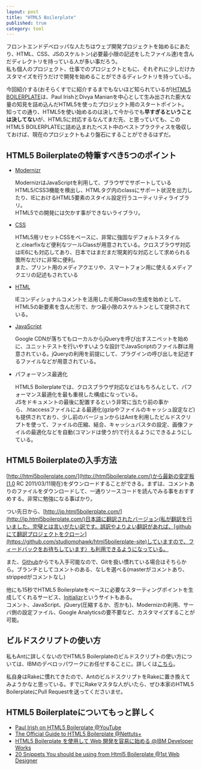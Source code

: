 ```yaml
---
layout: post
title: "HTML5 Boilerplate"
published: true
category: tool
---
```


フロントエンドデベロッパな人たちはウェブ開発プロジェクトを始めるにあたり、HTML、CSS、JSのスケルトン(必要最小限の記述をしたファイル達)を含んだディレクトリを持っている人が多い事だろう。  
私も個人のプロジェクト、仕事でのプロジェクトともに、それぞれに少しだけカスタマイズを行うだけで開発を始めることができるディレクトリを持っている。  

今回紹介する(おそらくすでに紹介するまでもないほど知られているが)[HTML5 BOILERPLATE](http://html5boilerplate.com/)は、Paul IrishとDivya Manianを中心として生み出された膨大な量の知見を詰め込んだHTML5を使ったプロジェクト用のスタートポイント。  
知っての通り、HTML5を使い始めるのは決して今からでも**早すぎるということは決してない**が、HTML5に対応するなんてまだ先、と思っていても、このHTML5
BOILERPLATEに詰め込まれたベスト中のベストプラクティスを吸収しておけば、現在のプロジェクトもより盤石にすることができるはずだ。

## HTML5 Boilerplateの特筆すべき5つのポイント

- [Modernizr](http://www.modernizr.com/)

  ModernizrはJavaScriptを利用して、ブラウザでサポートしているHTML5/CSS3機能を検出し、HTMLタグ内のclassにサポート状況を出力したり、IEにおけるHTML5要素のスタイル設定行うユーティリティライブラリ。  
  HTML5での開発には欠かす事ができないライブラリ。

- [CSS](https://github.com/paulirish/html5-boilerplate/blob/master/css/style.css)
  
  HTML5用リセットCSSをベースに、非常に強固なデフォルトスタイルと.clearfixなど便利なツールClassが用意されている。クロスブラウザ対応はIE6にも対応してあり、日本ではまだまだ現実的な対応として求められる箇所なだけに非常に便利。  
  また、プリント用のメディアクエリや、スマートフォン用に使えるメディアクエリの記述もされている

- [HTML](https://github.com/paulirish/html5-boilerplate/blob/master/index.html)

  IEコンディショナルコメントを活用したIE用Classの生成を始めとして、HTML5の新要素を含んだ形で、かつ最小限のスケルトンとして提供されている。

- [JavaScript](https://github.com/paulirish/html5-boilerplate/tree/master/js)

  Google
  CDNが落ちてもローカルからjQueryを呼び出すスニペットを始めに、ユニットテストを行いやすいような設計でJavaScriptのファイル群は用意されている。jQueryの利用を前提にして、プラグインの呼び出しを記述するファイルなどが用意されている。

- パフォーマンス最適化

  HTML5
  Boilerplateでは、クロスブラウザ対応などはもちろんとして、パフォーマンス最適化を最も重視した構成になっている。  
  JSをドキュメントの最後に配置するという非常に当たり前の事から、.htaccessファイルによる最適化(gzipやファイルのキャッシュ設定など)も提供されており、少し前のバージョンからはAntを利用したビルドスクリプトを使って、ファイルの圧縮、結合、キャッシュバスタの設定、画像ファイルの最適化などを自動(コマンドは使うが)で行えるようにできるようにしている。

## HTML5 Boilerplateの入手方法

[http://html5boilerplate.com/](http://html5boilerplate.com/)から最新の安定板(1.0
RC
2011/03/11現在)をダウンロードすることができる。まずは、コメントありのファイルをダウンロードして、一通りソースコードを読んでみる事をおすすめする。非常に勉強になる事ばかり。

つい先日から、[http://jp.html5boilerplate.com/](http://jp.html5boilerplate.com/)日本語に翻訳されたバージョン(私が翻訳を行いました。完璧とは言いがたい訳です。誤訳やよりよい翻訳があれば、[githubにて翻訳プロジェクトをクローン](https://github.com/studiomohawk/html5boilerplate-site)していますので、フィードバックをお待ちしています）も利用できるようになっている。

また、[Github](https://github.com/paulirish/html5-boilerplate)からでも入手可能なので、Gitを扱い慣れている場合はそちらから。ブランチとしてコメントのある、なしを選べる(masterがコメントあり、strippedがコメントなし)

他にも15秒でHTML5
Boilerplateをベースに必要なスターティングポイントを生成してくれるサービス、[Initializr](http://initializr.com/)というサイトもある。  
コメント、JavaScript、jQuery(圧縮するか、否かも)、Modernizrの利用、サーバ側の設定ファイル、Google
Analyticsの要不要など、カスタマイズすることが可能。

## ビルドスクリプトの使い方

私もAntに詳しくないのでHTML5
Boilerplateのビルドスクリプトの使い方については、IBMのデベロッパワークにお任せすることに。詳しくは[こちら](http://www.ibm.com/developerworks/jp/web/library/wa-html5boilerplate/#build)。

私自身はRakeに慣れてきたので、AntのビルドスクリプトをRakeに置き換えてみようかなと思っている。すでにRakeマスタな人がいたら、ぜひ本家のHTML5
BoilerplateにPull Requestを送ってくださいませ。

## HTML5 Boilerplateについてもっと詳しく

- [Paul Irish on HTML5 Boilerplate @YouTube](http://www.youtube.com/watch?v=qyM37XKkmKQ)
- [The Official Guide to HTML5 Boilerplate @Nettuts+](http://net.tutsplus.com/tutorials/html-css-techniques/the-official-guide-to-html5-boilerplate/)
- [HTML5 Boilerplate を使用して Web 開発を容易に始める @IBM Developer Works](http://www.ibm.com/developerworks/jp/web/library/wa-html5boilerplate/)
- [20 Snippets You should be using from Html5 Boilerplate @1st Web Designer](http://www.1stwebdesigner.com/design/snippets-html5-boilerplate/)
